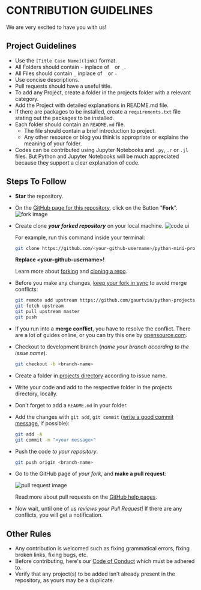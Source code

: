 # CONTRIBUTION GUIDELINES

We are very excited to have you with us!

## Project Guidelines

- Use the `[Title Case Name](link)` format.
- All Folders should contain `-` inplace of ` ` or `_`.
- All Files should contain `_` inplace of ` ` or `-`
- Use concise descriptions.
- Pull requests should have a useful title.
- To add any Project, create a folder in the projects folder with a relevant category.
- Add the Project with detailed explanations in README.md file.
- If there are packages to be installed, create a `requirements.txt` file stating out the packages to be installed.
- Each folder should contain an `README.md` file.
  - The file should contain a brief introduction to project.
  - Any other resource or blog you think is appropriate or explains the meaning of your folder.
- Codes can be contributed using Jupyter Notebooks and `.py`, `.r` or `.jl` files. But Python and Jupyter Notebooks will be much appreciated because they support a clear explanation of code.


## Steps To Follow

- **Star** the repository.
- On the [GitHub page for this repository](https://github.com/gaurtvin/python-projects), click on the Button "**Fork**".
   ![fork image](https://help.github.com/assets/images/help/repository/fork_button.jpg)
- Create clone ***your forked repository*** on your local machine.
   ![code ui](https://docs.github.com/assets/images/help/repository/code-button.png)

    For example, run this command inside your terminal:

    ```bash
    git clone https://github.com/<your-github-username>/python-mini-projects.git
    ```

    **Replace \<your-github-username\>!**

    Learn more about [forking](https://help.github.com/en/github/getting-started-with-github/fork-a-repo) and [cloning a repo](https://docs.github.com/en/github/creating-cloning-and-archiving-repositories/cloning-a-repository).
- Before you make any changes, [keep your fork in sync](https://www.freecodecamp.org/news/how-to-sync-your-fork-with-the-original-git-repository/) to avoid merge conflicts:

    ```bash
    git remote add upstream https://github.com/gaurtvin/python-projects.git
    git fetch upstream
    git pull upstream master
    git push
    ```

- If you run into a **merge conflict**, you have to resolve the conflict. There are a lot of guides online, or you can try this one by [opensource.com](https://opensource.com/article/20/4/git-merge-conflict).

- Checkout to development branch (*name your branch according to the issue name*).

    ```bash
    git checkout -b <branch-name>
    ```

- Create a folder in
  [projects directory](https://github.com/gaurtvin/python-projects/tree/master/projects)
  according to issue name.
- Write your code and add to the respective folder in the projects directory, locally.
- Don't forget to add a `README.md` in your folder.
- Add the changes with `git add`, `git commit` ([write a good commit message](https://chris.beams.io/posts/git-commit/), if possible):

    ```bash
    git add -A
    git commit -m "<your message>"
    ```

- Push the code *to your repository*.

    ```bash
    git push origin <branch-name>
    ```

- Go to the GitHub page of _your fork_, and **make a pull request**:

    ![pull request image](https://help.github.com/assets/images/help/pull_requests/choose-base-and-compare-branches.png)

    Read more about pull requests on the [GitHub help pages](https://help.github.com/en/github/collaborating-with-issues-and-pull-requests/creating-a-pull-request).
- Now wait, until one of us *reviews your Pull Request*! If there are any conflicts, you will get a notification.

## Other Rules

- Any contribution is welcomed such as fixing grammatical errors, fixing broken links, fixing bugs, etc.
- Before contributing, here's our [Code of Conduct](./Code-Of-Conduct.md) which must be adhered to.
- Verify that any project(s) to be added isn't already present in the repository, as yours may be a duplicate.
